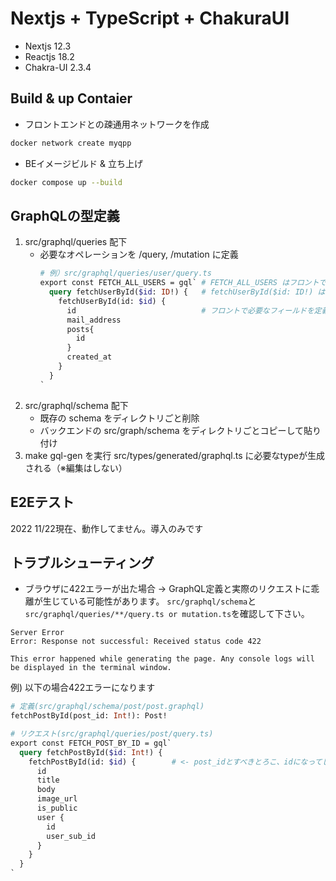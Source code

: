 # Nextjs + TypeScript + ChakuraUI
- Nextjs 12.3
- Reactjs 18.2
- Chakra-UI 2.3.4

## Build & up Contaier
- フロントエンドとの疎通用ネットワークを作成
```zsh
docker network create myqpp
```
- BEイメージビルド & 立ち上げ
```zsh
docker compose up --build
```

## GraphQLの型定義
1. src/graphql/queries 配下
    - 必要なオペレーションを /query, /mutation に定義
      ```graphql
      # 例）src/graphql/queries/user/query.ts
      export const FETCH_ALL_USERS = gql` # FETCH_ALL_USERS はフロントで使用する名称（UPPER_SNAKEケースで好きな変数名で定義する）
        query fetchUserById($id: ID!) {   # fetchUserById($id: ID!) はそれぞれバックエンドで定義されているものと同一にする
          fetchUserById(id: $id) {
            id                            # フロントで必要なフィールドを定義する
            mail_address
            posts{
              id
            }
            created_at
          }
        }
      `
      ```
1. src/graphql/schema 配下
    - 既存の schema をディレクトリごと削除
    - バックエンドの src/graph/schema をディレクトリごとコピーして貼り付け
1. make gql-gen を実行
src/types/generated/graphql.ts に必要なtypeが生成される（※編集はしない）

## E2Eテスト
2022 11/22現在、動作してません。導入のみです

## トラブルシューティング
- ブラウザに422エラーが出た場合
-> GraphQL定義と実際のリクエストに乖離が生じている可能性があります。
`src/graphql/schema`と`src/graphql/queries/**/query.ts or mutation.ts`を確認して下さい。
```
Server Error
Error: Response not successful: Received status code 422

This error happened while generating the page. Any console logs will be displayed in the terminal window.
```
例) 以下の場合422エラーになります
```graphql
# 定義(src/graphql/schema/post/post.graphql)
fetchPostById(post_id: Int!): Post!

# リクエスト(src/graphql/queries/post/query.ts)
export const FETCH_POST_BY_ID = gql`
  query fetchPostById($id: Int!) {
    fetchPostById(id: $id) {        # <- post_idとすべきとろこ、idになってしまっている
      id
      title
      body
      image_url
      is_public
      user {
        id
        user_sub_id
      }
    }
  }
`
```